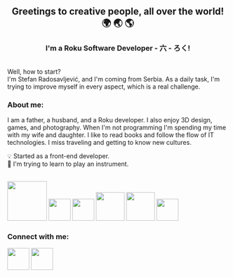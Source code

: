 ## <p align="center">Greetings to creative people, all over the world! 🌍 🌏 🌎</p>
### <p align="center">I'm a Roku Software Developer - 六 - ろく!</p>
\
Well, how to start?
\
I'm Stefan Radosavljević, and I'm coming from Serbia.
As a daily task, I'm trying to improve myself in every aspect, which is a real challenge.

### About me: 

I am a father, a husband, and a Roku developer. I also enjoy 3D design, games, and photography. When I'm not programming I'm spending my time with my wife and daughter. I like to read books and follow the flow of IT technologies. I miss traveling and getting to know new cultures.


💡 Started as a front-end developer.
\
🎸 I'm trying to learn to play an instrument.

<!-- 📚 I'm currently learning Unity, Blender, and C#. -->


<br />

<div display="block">
  <img width="90" src="https://1000logos.net/wp-content/uploads/2023/06/Roku-Logo.png" />
  <img width="50" src="https://rokucommunity.gallerycdn.vsassets.io/extensions/rokucommunity/brightscript/2.48.5/1717532132606/Microsoft.VisualStudio.Services.Icons.Default" />
  <img width="50" src="https://images.icon-icons.com/2415/PNG/512/react_original_wordmark_logo_icon_146375.png"/>
  <img width="65" src="https://cdn.worldvectorlogo.com/logos/react-native-1.svg"/>
  <img width="65" src="https://miro.medium.com/v2/1*wGdP-ym3kqQopOA9us8nXg.jpeg"/>
  <img width="50" src="https://cdn.worldvectorlogo.com/logos/threejs-1.svg"/>
  

  
    
<!-- <img width="50" src="https://raw.githubusercontent.com/devicons/devicon/master/icons/csharp/csharp-original.svg" /> -->
<!-- <img width="50" src="https://www.svgrepo.com/show/342325/unity.svg" /> -->
<!-- <img width="50" src="https://www.svgrepo.com/show/353488/blender.svg" /> -->
</div>

### Connect with me:
[<img width="50" src="https://www.svgrepo.com/show/448234/linkedin.svg" />](https://www.linkedin.com/in/stefanradosavljevic/)
[<img width="50" src="https://etluxintenebris.com/assets/logo/cat-logo.jpg" />](https://www.etluxintenebris.com/)
<!-- [<img width="50" src="https://www.svgrepo.com/show/452229/instagram-1.svg" />](https://www.instagram.com/_e.lit/) -->


<!--
**lux-1n-tenebris/lux-1n-tenebris** is a ✨ _special_ ✨ repository because its `README.md` (this file) appears on your GitHub profile.

Here are some ideas to get you started:

- 🔭 I’m currently working on ...
- 🌱 I’m currently learning ...
- 👯 I’m looking to collaborate on ...
- 🤔 I’m looking for help with ...
- 💬 Ask me about ...
- 📫 How to reach me: ...
- 😄 Pronouns: ...
- ⚡ Fun fact: ...
-->
